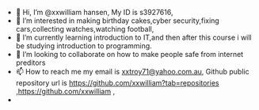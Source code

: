 - 👋 Hi, I’m @xxwilliam hansen, My ID is s3927616,
- 👀 I’m interested in making birthday cakes,cyber security,fixing cars,collecting watches,watching football,
- 🌱 I’m currently learning introduction to IT,and then after this course i will be studying introduction to programming.
- 💞️ I’m looking to collaborate on how to make people safe from internet preditors
- 📫 How to reach me my email is xxtroy71@yahoo.com.au, Github public repository url is https://github.com/xxwilliam?tab=repositories ,https://github.com/xxwilliam ,
- 
<!---My interest in IT has come from 2 incidents that came from 2 friends who were being misslead. 
<!---The 1st incident happened when a friend who i will call N was chatting to a guy online in the USA.She was becoming in love with the guy 
<!---And was even going to leave Australia to be with this guy.So i just did a google search on his name at 1st and found out a lot on this guy.
<!---Like he told her he owned a Harley Davidson bike shop,which was false,he told her he owned a big house, which i found out was his mothers
<!---and he rented the basement of her house and also had an extentsive criminal histroy.
xxwilliam/xxwilliam is a ✨ special ✨ repository because its `README.md` (this file) appears on your GitHub profile.
You can click the Preview link to take a look at your changes.
--->
